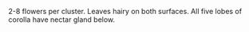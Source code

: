2-8 flowers per cluster. Leaves hairy on both surfaces. All five lobes of corolla have nectar gland below.